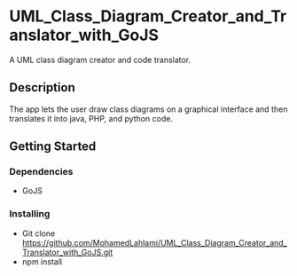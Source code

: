 # UML_Class_Diagram_Creator_and_Translator_with_GoJS

A UML class diagram creator and code translator.

## Description

The app lets the user draw class diagrams on a graphical interface and then translates it into java, PHP, and python code.

## Getting Started

### Dependencies

- GoJS

### Installing

- Git clone https://github.com/MohamedLahlami/UML_Class_Diagram_Creator_and_Translator_with_GoJS.git
- npm install
